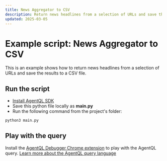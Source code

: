 ```yaml
---
title: News Aggregator to CSV
description: Return news headlines from a selection of URLs and save the results to a CSV file.
updated: 2025-03-05
---
```


# Example script: News Aggregator to CSV

This is an example shows how to return news headlines from a selection of URLs and save the results to a CSV file.

## Run the script

- [Install AgentQL SDK](https://docs.agentql.com/installation/sdk-installation)
- Save this python file locally as **main.py**
- Run the following command from the project's folder:

```bash
python3 main.py
```

## Play with the query

Install the [AgentQL Debugger Chrome extension](https://docs.agentql.com/installation/chrome-extension-installation) to play with the AgentQL query. [Learn more about the AgentQL query language](https://docs.agentql.com/agentql-query/query-intro)
